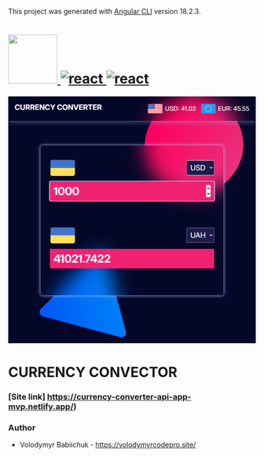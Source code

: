 This project was generated with [Angular CLI](https://github.com/angular/angular-cli) version 18.2.3.

# <span align="left"> <a href="https://reactjs.org/" target="_blank" rel="noreferrer"> <img src="https://cdn.jsdelivr.net/gh/devicons/devicon@latest/icons/angularjs/angularjs-original.svg" width="100" height="100"/> <a href="https://reactjs.org/" target="_blank" rel="noreferrer"> <img src="https://cdn.jsdelivr.net/gh/devicons/devicon@latest/icons/tailwindcss/tailwindcss-original.svg" alt="react" width="110" height="110"/> </a> <a href="https://reactjs.org/" target="_blank" rel="noreferrer"> <img src="https://cdn.jsdelivr.net/gh/devicons/devicon@latest/icons/openapi/openapi-plain-wordmark.svg" alt="react" width="130" height="130"/> </a>

![Alt-текст](./public/assets/images/preview.png)

# CURRENCY CONVECTOR

### [Site link] https://currency-converter-api-app-mvp.netlify.app/)

### Author

- Volodymyr Babiichuk - https://volodymyrcodepro.site/
